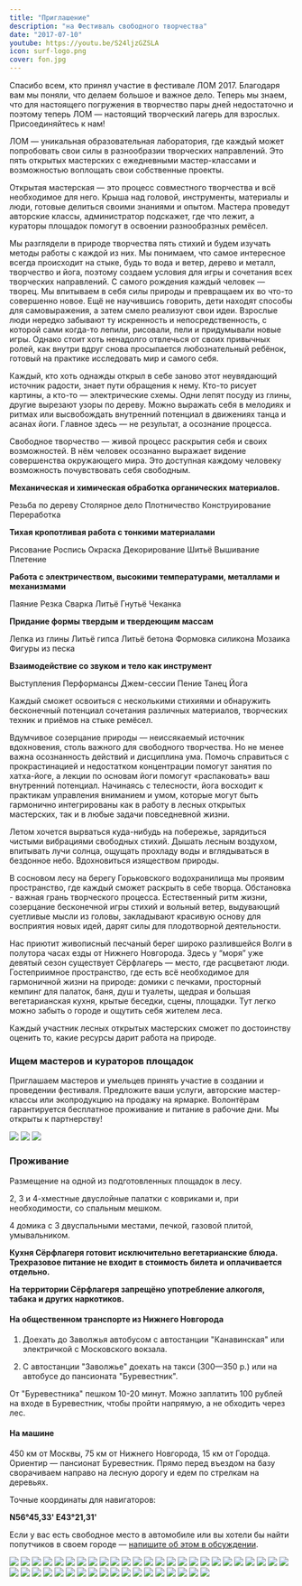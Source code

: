 ```yaml
---
title: "Приглашение"
description: "на Фестиваль свободного творчества"
date: "2017-07-10"
youtube: https://youtu.be/S24ljzGZSLA
icon: surf-logo.png
cover: fon.jpg
---
```


Спасибо всем, кто принял участие в фестивале ЛОМ 2017. Благодаря вам мы поняли, что делаем большое и важное дело. Теперь мы знаем, что для настоящего погружения в творчество пары дней недостаточно и поэтому теперь ЛОМ — настоящий творческий лагерь для взрослых. Присоединяйтесь к нам!

ЛОМ — уникальная образовательная лаборатория, где каждый может попробовать свои силы в разнообразии творческих направлений. Это пять открытых мастерских с ежедневными мастер-классами и возможностью воплощать свои собственные проекты.

Открытая мастерская — это процесс совместного творчества и всё необходимое для него. Крыша над головой, инструменты, материалы и люди, готовые делиться своими знаниями и опытом. Мастера проведут авторские классы, администратор подскажет, где что лежит, а кураторы площадок помогут в освоении разнообразных ремёсел.

Мы разглядели в природе творчества пять стихий и будем изучать методы работы с каждой из них. Мы понимаем, что самое интересное всегда происходит на стыке, будь то вода и ветер, дерево и металл, творчество и йога, поэтому создаем условия для игры и сочетания всех творческих направлений.
С самого рождения каждый человек — творец. Мы впитываем в себя силы природы и превращаем их во что-то совершенно новое. Ещё не научившись говорить, дети находят способы для самовыражения, а затем смело реализуют свои идеи. Взрослые люди нередко забывают ту искренность и непосредственность, с которой сами когда-то лепили, рисовали, пели и придумывали новые игры. Однако стоит хоть ненадолго отвлечься от своих привычных ролей, как внутри вдруг снова просыпается любознательный ребёнок, готовый на практике исследовать мир и самого себя.

Каждый, кто хоть однажды открыл в себе заново этот неувядающий источник радости, знает пути обращения к нему. Кто-то рисует картины, а кто-то — электрические схемы. Одни лепят посуду из глины, другие вырезают узоры по дереву. Можно выражать себя в мелодиях и ритмах или высвобождать внутренний потенциал в движениях танца и асанах йоги. Главное здесь — не результат, а осознание процесса.

Свободное творчество — живой процесс раскрытия себя и своих возможностей. В нём человек осознанно выражает видение совершенства окружающего мира. Это доступная каждому человеку возможность почувствовать себя свободным.

**Механическая и химическая обработка органических материалов.**

Резьба по дереву Столярное дело Плотничество Конструирование Переработка

**Тихая кропотливая работа с тонкими материалами**

Рисование Роспись Окраска Декорирование Шитьё Вышивание Плетение

**Работа с электричеством, высокими температурами, металлами и механизмами**

Паяние Резка Сварка Литьё Гнутьё Чеканка

**Придание формы твердым и твердеющим массам**

Лепка из глины Литьё гипса Литьё бетона Формовка силикона Мозаика Фигуры из песка

**Взаимодействие со звуком и тело как инструмент**

Выступления Перформансы Джем-сессии Пение Танец Йога

Каждый сможет освоиться с несколькими стихиями и обнаружить бесконечный потенциал сочетания различных материалов, творческих техник и приёмов на стыке ремёсел.

Вдумчивое созерцание природы — неиссякаемый источник вдохновения, столь важного для свободного творчества. Но не менее важна осознанность действий и дисциплина ума. Помочь справиться с прокрастинацией и недостатком концентрации помогут занятия по хатха-йоге, а лекции по основам йоги помогут «распаковать» ваш внутренний потенциал. Начинаясь с телесности, йога восходит к практикам управления вниманием и умом, которые могут быть гармонично интегрированы как в работу в лесных открытых мастерских, так и в любые задачи повседневной жизни.

Летом хочется вырваться куда-нибудь на побережье, зарядиться чистыми вибрациями свободных стихий. Дышать лесным воздухом, впитывать лучи солнца, ощущать прохладу воды и вглядываться в бездонное небо. Вдохновиться изяществом природы.

В сосновом лесу на берегу Горьковского водохранилища мы проявим пространство, где каждый сможет раскрыть в себе творца. Обстановка - важная грань творческого процесса. Естественный ритм жизни, созерцание бесконечной игры стихий и вольный ветер, выдувающий суетливые мысли из головы, закладывают красивую основу для восприятия новых идей, дарят силы для плодотворной деятельности.

Нас приютит живописный песчаный берег широко разлившейся Волги в полутора часах езды от Нижнего Новгорода. Здесь у “моря” уже девятый сезон существует Сёрфлагерь — место, где расцветают люди. Гостеприимное пространство, где есть всё необходимое для гармоничной жизни на природе: домики с печками, просторный кемпинг для палаток, баня, душ и туалеты, щедрая и большая вегетарианская кухня, крытые беседки, сцены, площадки. Тут легко можно забыть о городе и ощутить себя жителем леса.

Каждый участник лесных открытых мастерских сможет по достоинству оценить то, какие ресурсы дарит работа на природе.

### Ищем мастеров и кураторов площадок

Приглашаем мастеров и умельцев принять участие в создании и проведении фестиваля. Предложите ваши услуги, авторские мастер-классы или экопродукцию на продажу на ярмарке. Волонтёрам гарантируется бесплатное проживание и питание в рабочие дни. Мы открыты к партнерству!

![](./images/surf-logo-2.png)
![](./surf-logo.png)
![](./images/surf-logo-2x.png)

### Проживание

Размещение на одной из подготовленных площадок в лесу.

2, 3 и 4-хместные двуслойные палатки с ковриками и, при необходимости, со спальным мешком.

4 домика с 3 двуспальными местами, печкой, газовой плитой, умывальником.

**Кухня Сёрфлагеря готовит исключительно вегетарианские блюда. Трехразовое питание не входит в стоимость билета и оплачивается отдельно.**

**На территории Сёрфлагеря запрещёно употребление алкоголя, табака и других наркотиков.**

#### На общественном транспорте из Нижнего Новгорода

1. Доехать до Заволжья автобусом с автостанции "Канавинская" или электричкой с Московского вокзала.

2. С автостанции "Заволжье" доехать на такси (300—350 р.) или на автобусе до пансионата "Буревестник".

От "Буревестника" пешком 10-20 минут. Можно заплатить 100 рублей на входе в Буревестник, чтобы пройти напрямую, а не обходить через лес.

#### На машине

450 км от Москвы, 75 км от Нижнего Новгорода, 15 км от Городца. Ориентир — пансионат Буревестник. Прямо перед въездом на базу сворачиваем направо на лесную дорогу и едем по стрелкам на деревьях.

Точные координаты для навигаторов:

**N56°45,33' E43°21,31'**

Если у вас есть свободное место в автомобиле или вы хотели бы найти попутчиков в своем городе — [напишите об этом в обсуждении](https://vk.com/topic-150174855_35656036).

![](./images/6PHVhjyWh3o.jpg)
![](./images/8uSCMgNSjII.jpg)
![](./images/AH5SVqZCOTY.jpg)
![](./images/B0ys7O7ZkJw.jpg)
![](./images/b6IxELbAFZ0.jpg)
![](./images/bLe6IcCq11g.jpg)
![](./images/c3nTxpzVElo.jpg)
![](./images/cIMQ_HxaJJY.jpg)
![](./images/d8vJoNCnpm8.jpg)
![](./images/eahZ9J01ORo.jpg)
![](./images/ef3bK-i7KpY.jpg)
![](./images/FXUOY5Igo0c.jpg)
![](./images/FzwW2Bky6Bk.jpg)
![](./images/G9TpXRdmn0.jpg)
![](./images/g46FC8hao2s.jpg)
![](./images/GbWKgqZ0dSI.jpg)
![](./images/go_MF4jhJWo.jpg)
![](./images/gq8PggEyrM8-1.jpg)
![](./images/gq8PggEyrM8.jpg)
![](./images/HabIkUNHasc.jpg)
![](./images/hw1Yii87RxM.jpg)
![](./images/I-Zu33bDo30.jpg)
![](./images/IMG_1902.jpg)
![](./images/k8LFU1u0sak.jpg)
![](./images/KBek7P8fZv0.jpg)
![](./images/kIZErru0hPQ.jpg)
![](./images/L1Y7zaMj8PE.jpg)
![](./images/l4AfXdugYxI.jpg)
![](./images/l4TXhOK4QoM.jpg)
![](./images/Le6oo_ZC4lM.jpg)
![](./images/nY6yJNMyz98.jpg)
![](./images/P72M_O1Rmo4.jpg)
![](./images/Py6vaZK94Eo.jpg)
![](./images/ReyYvAaVVjc.jpg)
![](./images/RlnvWpIoANQ.jpg)
![](./images/RvB9L4R-Cfo.jpg)
![](./images/s8t-YUu2D74.jpg)
![](./images/sfrUFQk49Rw.jpg)
![](./images/siS51liS_bI.jpg)
![](./images/tEcN3JAUI-0.jpg)
![](./images/WJWtnRj_LfY.jpg)
![](./images/xNm7GrGrpx8.jpg)
![](./images/yU0DgmsxoWg.jpg)
